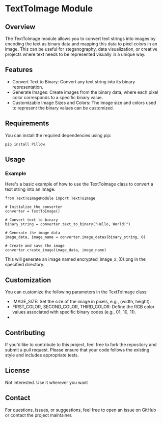 # TextToImage Module
## Overview
The TextToImage module allows you to convert text strings into images by encoding the text as binary data and mapping this data to pixel colors in an image.
This can be useful for steganography, data visualization, or creative projects where text needs to be represented visually in a unique way.

## Features
- Convert Text to Binary: Convert any text string into its binary representation.
- Generate Images: Create images from the binary data, where each pixel color corresponds to a specific binary value.
- Customizable Image Sizes and Colors: The image size and colors used to represent the binary values can be customized.
  
## Requirements
You can install the required dependencies using pip:
```
pip install Pillow
```
## Usage
### Example
Here's a basic example of how to use the TextToImage class to convert a text string into an image.
```
from TextToImageModule import TextToImage

# Initialize the converter
converter = TextToImage()

# Convert text to binary
binary_string = converter.text_to_binary("Hello, World!")

# Generate the image data
image_data, image_name = converter.image_datas(binary_string, 0)

# Create and save the image
converter.create_image(image_data, image_name)
```
This will generate an image named encrypted_image_<width>x<height>_(0).png in the specified directory.

## Customization
You can customize the following parameters in the TextToImage class:
- IMAGE_SIZE: Set the size of the image in pixels, e.g., (width, height).
- FIRST_COLOR, SECOND_COLOR, THIRD_COLOR: Define the RGB color values associated with specific binary codes (e.g., 01, 10, 11).
- 
## Contributing
If you'd like to contribute to this project, feel free to fork the repository and submit a pull request. Please ensure that your code follows the existing style and includes appropriate tests.

## License
Not interested. Use it wherever you want

## Contact
For questions, issues, or suggestions, feel free to open an issue on GitHub or contact the project maintainer.
